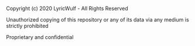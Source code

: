 Copyright (c) 2020 LyricWulf - All Rights Reserved

Unauthorized copying of this repository or any of its data via any medium is strictly prohibited

Proprietary and confidential
